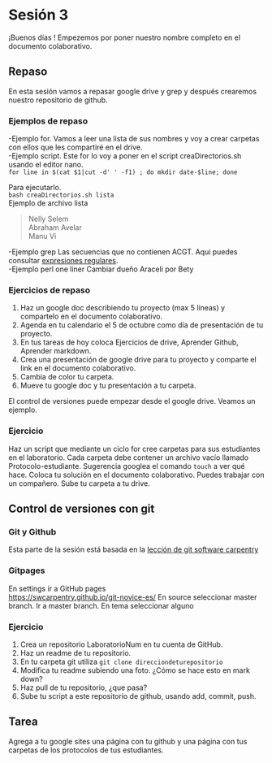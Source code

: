 # Sesión 3  
¡Buenos días ! Empezemos por poner nuestro nombre completo en el documento colaborativo.  
  
## Repaso  
En esta sesión vamos a repasar google drive y grep y después crearemos nuestro repositorio de github.  

### Ejemplos de repaso    
  -Ejemplo for. Vamos a leer una lista de sus nombres y voy a crear carpetas con ellos que les compartiré en el drive.  
  -Ejemplo script. Este for lo voy a poner en el script creaDirectorios.sh usando el editor nano.      
  `for line in $(cat $1|cut -d' ' -f1) ; do mkdir date-$line; done`   
    
  Para ejecutarlo.  
  `bash creaDirectorios.sh lista`  
Ejemplo de archivo lista  
> Nelly Selem  
> Abraham Avelar  
> Manu Vi  
  
  -Ejemplo grep Las secuencias que no contienen ACGT. Aqui puedes consultar [expresiones regulares](https://v4.software-carpentry.org/regexp/index.html).     
  -Ejemplo perl one liner Cambiar dueño Araceli por Bety  
 
### Ejercicios de repaso    
1. Haz un google doc describiendo tu proyecto (max 5 líneas) y compartelo en el documento colaborativo.  
2. Agenda en tu calendario el 5 de octubre como día de presentación de tu proyecto.    
3. En tus tareas de hoy coloca Ejercicios de drive, Aprender Github, Aprender markdown.   
4. Crea una presentación de google drive para tu proyecto y comparte el link en el documento colaborativo.  
5. Cambia de color tu carpeta.  
6. Mueve tu google doc y tu presentación a tu carpeta.  

El control de versiones puede empezar desde el google drive. Veamos un ejemplo.  

### Ejercicio  
Haz un script que mediante un ciclo for cree carpetas para sus estudiantes en el laboratorio. Cada carpeta debe contener un archivo vacío llamado Protocolo-estudiante. Sugerencia googlea el comando `touch` a ver qué hace. Coloca tu solución en el documento colaborativo. Puedes trabajar con un compañero. Sube tu carpeta a tu drive.         

## Control de versiones con git  
### Git y Github  
Esta parte de la sesión está basada en la [lección de git software carpentry](https://swcarpentry.github.io/git-novice-es/)  
### Gitpages
En settings ir a GitHub pages  
https://swcarpentry.github.io/git-novice-es/ 
En source seleccionar master branch. Ir a master branch. En tema seleccionar alguno

### Ejercicio 
1. Crea un repositorio LaboratorioNum en tu cuenta de GitHub.  
1. Haz un readme de tu repositorio.
2. En tu carpeta git utiliza `git clone direcciondeturepositorio`
3. Modifica tu readme subiendo una foto. ¿Cómo se hace esto en mark down?    
4. Haz pull de tu repositorio, ¿que pasa?  
5. Sube tu script a este repositorio de github, usando add, commit, push.  


## Tarea  
Agrega a tu google sites una página con tu github y una página con tus carpetas de los protocolos de tus estudiantes.   
